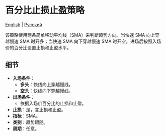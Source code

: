 # 百分比止损止盈策略
[English](README.md) | [Русский](README_ru.md)

该策略使用两条简单移动平均线（SMA）来判断趋势方向。当快速 SMA 向上穿越慢速 SMA 时开多；当快速 SMA 向下穿越慢速 SMA 时开空。进场后按照入场价的百分比设置止损和止盈水平。

## 细节

- **入场条件**：
  - **多头**：快线向上穿越慢线。
  - **空头**：快线向下穿越慢线。
- **出场条件**：
  - 依据入场价百分比的止损和止盈。
- **止损**：是，含止损和止盈。
- **指标**：SMA。
- **类别**：趋势跟随。
- **周期**：任意。
